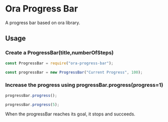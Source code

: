 # Ora Progress Bar

A progress bar based on ora library.

## Usage

### Create a ProgressBar(title,numberOfSteps)

```javascript
const ProgressBar = require("ora-progress-bar");

const progressBar = new ProgressBar("Current Progress", 100);
```

### Increase the progress using progressBar.progress(progress=1)

```javascript
progressBar.progress();

progressBar.progress(5);
```

When the progressBar reaches its goal, it stops and succeeds.
